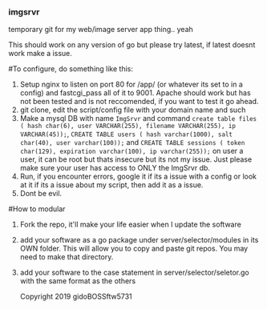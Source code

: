 ### imgsrvr
temporary git for my web/image server app thing.. yeah




This should work on any version of go but please try latest, if latest doesnt work make a issue.


#To configure, do something like this:

1. Setup nginx to listen on port 80 for /app/ (or whatever its set to in a config) and fastcgi_pass all of it to 9001. Apache should work but has not been tested and is not reccomended, if you want to test it go ahead.
1. git clone, edit the script/config file with your domain name and such
1. Make a mysql DB with name `ImgSrvr` and command `create table files ( hash char(6), user VARCHAR(255), filename VARCHAR(255), ip VARCHAR(45));`, `CREATE TABLE users ( hash varchar(1000), salt char(40), user varchar(100));` and `CREATE TABLE sessions ( token char(129), expiration varchar(100), ip varchar(255));` on user a user, it can be root but thats insecure but its not my issue. Just please make sure your user has access to ONLY the ImgSrvr db.
1. Run, if you encounter errors, google it if its a issue with a config or look at it if its a issue about my script, then add it as a issue.
1. Dont be evil.


#How to modular
1. Fork the repo, it'll make your life easier when I update the software
1. add your software as a go package under server/selector/modules in its OWN folder. This will allow you to copy and paste git repos. You may need to make that directory.
1. add your software to the case statement in server/selector/seletor.go with the same format as the others

   Copyright 2019 gidoBOSSftw5731



